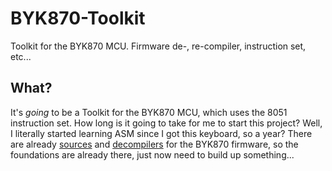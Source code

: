 # BYK870-Toolkit
Toolkit for the BYK870 MCU. Firmware de-, re-compiler, instruction set, etc...

## What?
It's *going* to be a Toolkit for the BYK870 MCU, which uses the 8051 instruction set. How long is it going to take for me to start this project? Well, I literally started learning ASM since I got this keyboard, so a year? There are already [sources](https://gist.github.com/castleberrysam/a0bb370382339acfaac461a2359d0f94) and [decompilers](https://gist.github.com/castleberrysam/2510f3e87b3d313a27320f165ef5e1cc) for the BYK870 firmware, so the foundations are already there, just now need to build up something...
